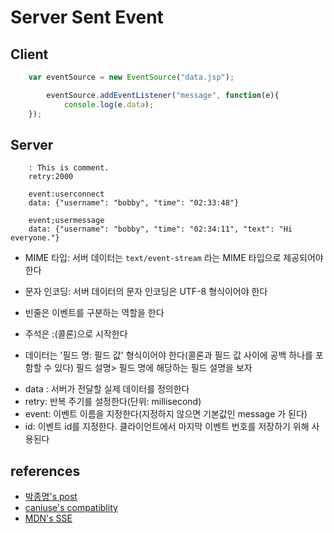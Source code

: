 # Server Sent Event

## Client

```javascript
    var eventSource = new EventSource("data.jsp");

        eventSource.addEventListener("message", function(e){
            console.log(e.data);
    });
```


## Server

```
    : This is comment.
    retry:2000

    event:userconnect
    data: {"username": "bobby", "time": "02:33:48"}

    event;usermessage
    data: {"username": "bobby", "time": "02:34:11", "text": "Hi everyone."}

```

- MIME 타입: 서버 데이터는 `text/event-stream` 라는 MIME 타입으로 제공되어야 한다
- 문자 인코딩: 서버 데이터의 문자 인코딩은 UTF-8 형식이어야 한다

- 빈줄은 이벤트를 구분하는 역할을 한다
- 주석은 :(콜론)으로 시작한다

- 데이터는 '필드 명: 필드 값' 형식이어야 한다(콜론과 필드 값 사이에 공백 하나를 포함할 수 있다)
  필드 설명> 필드 명에 해당하는 필드 설명을 보자

 * data : 서버가 전달할 실제 데이터를 정의한다
 * retry: 반복 주기를 설정한다(단위: millisecond)
 * event: 이벤트 이름을 지정한다(지정하지 않으면 기본값인 message 가 된다)
 * id: 이벤트 id를 지정한다. 클라이언트에서 마지막 이벤트 번호를 저장하기 위해 사용된다

## references

* [박종명's post](http://m.mkexdev.net/71)
* [caniuse's compatiblity](http://caniuse.com/#search=server-sent)
* [MDN's SSE](https://developer.mozilla.org/en-US/docs/Server-sent_events/Using_server-sent_events)
